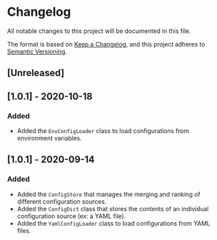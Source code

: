 # Changelog
All notable changes to this project will be documented in this file.

The format is based on [Keep a Changelog](https://keepachangelog.com/en/1.0.0/),
and this project adheres to [Semantic Versioning](https://semver.org/spec/v2.0.0.html).

## [Unreleased]

## [1.0.1] - 2020-10-18
### Added
- Added the `EnvConfigLoader` class to load configurations from environment variables.

## [1.0.1] - 2020-09-14
### Added
- Added the `ConfigStore` that manages the merging and ranking of different configuration sources.
- Added the `ConfigDict` class that stores the contents of an individual configuration source (ex: a YAML file).
- Added the `YamlConfigLoader` class to load configurations from YAML files.

